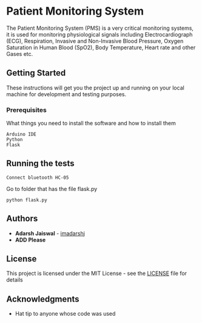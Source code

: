 # Patient Monitoring System

The Patient Monitoring System (PMS) is a very critical monitoring systems, it is used for monitoring physiological signals including Electrocardiograph (ECG), Respiration, Invasive and Non-Invasive Blood Pressure, Oxygen Saturation in Human Blood (SpO2), Body Temperature, Heart rate and other Gases etc.

## Getting Started

These instructions will get you the project up and running on your local machine for development and testing purposes.

### Prerequisites

What things you need to install the software and how to install them

```
Arduino IDE
Python
Flask
```

## Running the tests
```
Connect bluetooth HC-05
```
Go to folder that has the file flask.py

```
python flask.py
```

## Authors

* **Adarsh Jaiswal** - [imadarshj](https://github.com/imadarshj)
* **ADD Please**

## License

This project is licensed under the MIT License - see the [LICENSE](LICENSE) file for details

## Acknowledgments

* Hat tip to anyone whose code was used
